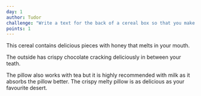 ```yaml
---
day: 1
author: Tudor
challenge: "Write a text for the back of a cereal box so that you make someone buy it"
points: 1
---
```


This cereal contains delicious pieces with honey that melts in your mouth. 

The outside has crispy  chocolate cracking deliciously in between your teath. 

The pillow also works with tea but it is highly recommended with milk as  it absorbs the pillow better. The crispy melty pillow is as delicious as your favourite desert.